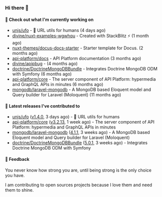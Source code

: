 ### Hi there 👋

#### 👷 Check out what I'm currently working on

- [unjs/ufo](https://github.com/unjs/ufo) - 🔗 URL utils for humans (4 days ago)
- [divine/nuxt-examples-wgwhqu](https://github.com/divine/nuxt-examples-wgwhqu) - Created with StackBlitz ⚡️ (1 month ago)
- [nuxt-themes/docus-docs-starter](https://github.com/nuxt-themes/docus-docs-starter) - Starter template for Docus. (2 months ago)
- [api-platform/docs](https://github.com/api-platform/docs) - API Platform documentation (3 months ago)
- [divine/apipbug](https://github.com/divine/apipbug) -  (4 months ago)
- [doctrine/DoctrineMongoDBBundle](https://github.com/doctrine/DoctrineMongoDBBundle) - Integrates Doctrine MongoDB ODM with Symfony (6 months ago)
- [api-platform/core](https://github.com/api-platform/core) - The server component of API Platform: hypermedia and GraphQL APIs in minutes (6 months ago)
- [mongodb/laravel-mongodb](https://github.com/mongodb/laravel-mongodb) - A MongoDB based Eloquent model and Query builder for Laravel (Moloquent) (11 months ago)

#### 🔭 Latest releases I've contributed to

- [unjs/ufo](https://github.com/unjs/ufo) ([v1.4.0](https://github.com/unjs/ufo/releases/tag/v1.4.0), 3 days ago) - 🔗 URL utils for humans
- [api-platform/core](https://github.com/api-platform/core) ([v3.2.13](https://github.com/api-platform/core/releases/tag/v3.2.13), 1 week ago) - The server component of API Platform: hypermedia and GraphQL APIs in minutes
- [mongodb/laravel-mongodb](https://github.com/mongodb/laravel-mongodb) ([4.1.1](https://github.com/mongodb/laravel-mongodb/releases/tag/4.1.1), 3 weeks ago) - A MongoDB based Eloquent model and Query builder for Laravel (Moloquent)
- [doctrine/DoctrineMongoDBBundle](https://github.com/doctrine/DoctrineMongoDBBundle) ([5.0.1](https://github.com/doctrine/DoctrineMongoDBBundle/releases/tag/5.0.1), 3 weeks ago) - Integrates Doctrine MongoDB ODM with Symfony

#### 💬 Feedback
You never know how strong you are, until being strong is the only choice you have.

I am contributing to open sources projects because I love them and need them to shine.
